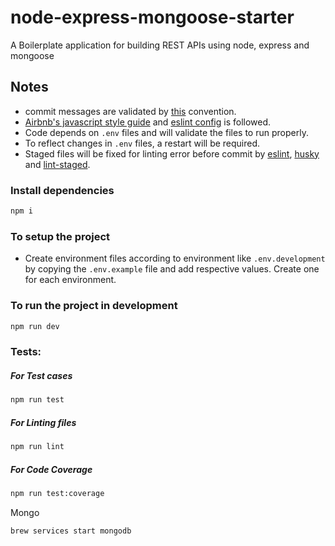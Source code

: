 # node-express-mongoose-starter

A Boilerplate application for building REST APIs using node, express and mongoose

## Notes

- commit messages are validated by [this](https://www.conventionalcommits.org) convention.
- [Airbnb's javascript style guide](https://github.com/airbnb/javascript) and [eslint config](https://www.npmjs.com/package/eslint-config-airbnb-base) is followed.
- Code depends on `.env` files and will validate the files to run properly.
- To reflect changes in `.env` files, a restart will be required.
- Staged files will be fixed for linting error before commit by [eslint](https://eslint.org/), [husky](https://www.npmjs.com/package/husky) and [lint-staged](https://www.npmjs.com/package/lint-staged).

### Install dependencies

```sh
npm i
```

### To setup the project

- Create environment files according to environment like `.env.development` by copying the `.env.example` file and add respective values. Create one for each environment.

### To run the project in development

```sh
npm run dev
```

### Tests:

##### For Test cases

```sh
npm run test
```

##### For Linting files

```sh
npm run lint
```

##### For Code Coverage

```sh
npm run test:coverage
```

Mongo
```sh
brew services start mongodb
```
